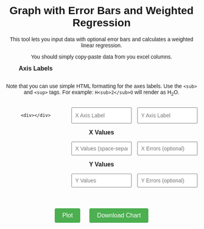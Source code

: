 
<html lang="en">
<head>
  <meta charset="UTF-8" />
  <meta name="viewport" content="width=device-width, initial-scale=1.0"/>
  <title> Weighted Regression with Error Bars</title>
  <script src="https://cdn.plot.ly/plotly-latest.min.js"></script>
  <style>
    body {
      font-family: Arial, sans-serif;
      margin: 40px;
      text-align: center;
    }
    .input-grid {
  display: grid;
  grid-template-columns: repeat(3, 1fr);
  gap: 15px;
  max-width: 900px;
  margin: 0 auto 30px;
}
.input-grid strong {
  font-size: 16px;
  grid-column: span 3;
  text-align: left;
  padding-top: 10px;
}
    input[type="text"] {
      padding: 8px;
      font-size: 14px;
      width: 100%;
    }
    button {
      padding: 10px 20px;
      margin: 10px;
      font-size: 16px;
      background-color: #4CAF50;
      color: white;
      border: none;
      border-radius: 4px;
      cursor: pointer;
    }
    button:hover {
      background-color: #45a049;
    }
    #plot {
      width: 100%;
      height: 75vh;
    }
  </style>
</head>
<body>
  <h1> Graph with Error Bars and Weighted Regression </h1>
  <p>This tool lets you input data with optional error bars and calculates a weighted linear regression. <p></p> You should simply copy-paste data from you excel columns.</p>
<div class="input-grid">
  <!-- Axis labels -->
  <div><strong>Axis Labels</strong></div><div></div><div></div>

  <!-- Description text across all columns -->
  <div style="grid-column: span 3;">
    <p>
      Note that you can use simple HTML formatting for the axes labels.
      Use the <code>&lt;sub&gt;</code> and <code>&lt;sup&gt;</code> tags.
      For example: <code>H&lt;sub&gt;2&lt;/sub&gt;O</code> will render as H<sub>2</sub>O.
    </p>
  </div>

    <div></div>
  <input type="text" id="xLabel" placeholder="X Axis Label">
  <input type="text" id="yLabel" placeholder="Y Axis Label">
  <div></div>

  <!-- X values -->
  <div><strong>X Values</strong></div><div></div><div></div>
  <input type="text" id="xValues" placeholder="X Values (space-separated)">
  <input type="text" id="xErrors" placeholder="X Errors (optional)">
  <div></div>

  <!-- Y values -->
  <div><strong>Y Values</strong></div><div></div><div></div>
  <input type="text" id="yValues" placeholder="Y Values">
  <input type="text" id="yErrors" placeholder="Y Errors (optional)">
  <div></div>
</div>

  <button onclick="plotData()">Plot</button>
  <button onclick="downloadPlot()">Download Chart</button>
  <div id="plot"></div>

  <script>
    function parseValues(id) {
      const val = document.getElementById(id).value.trim();
      return val === "" ? [] : val.split(/\s+/).map(Number);
    }

    function weightedLinearRegression(x, y, weights) {
      const sum = arr => arr.reduce((a, b) => a + b, 0);
      const w = weights;
      const wx = x.map((xi, i) => w[i] * xi);
      const wy = y.map((yi, i) => w[i] * yi);
      const wxy = x.map((xi, i) => w[i] * xi * y[i]);
      const wx2 = x.map((xi, i) => w[i] * xi * xi);

      const sumw = sum(w);
      const sumwx = sum(wx);
      const sumwy = sum(wy);
      const sumwxy = sum(wxy);
      const sumwx2 = sum(wx2);

      const xbar = sumwx / sumw;
      const ybar = sumwy / sumw;

      const slope = (sumwxy - sumwx * ybar) / (sumwx2 - sumwx * xbar);
      const intercept = ybar - slope * xbar;

      const n = x.length;
      const residuals = y.map((yi, i) => yi - (slope * x[i] + intercept));
      const variance = sum(residuals.map((r, i) => w[i] * r * r)) / (n - 2);

      const slopeUncertainty = Math.sqrt(variance / (sumwx2 - sumwx * xbar));
      const interceptUncertainty = Math.sqrt(variance * (1 / sumw + xbar * xbar / (sumwx2 - sumwx * xbar)));

      return { slope, intercept, slopeUncertainty, interceptUncertainty };
    }

    function plotData() {
      const x = parseValues('xValues');
      const y = parseValues('yValues');
      const xErr = parseValues('xErrors');
      const yErr = parseValues('yErrors');
      const xLabel = document.getElementById('xLabel').value || 'X Axis';
      const yLabel = document.getElementById('yLabel').value || 'Y Axis';

      if (x.length !== y.length) {
        alert('X and Y values must be the same length.');
        return;
      }

      const weights = yErr.length === y.length ? yErr.map(e => 1 / (e * e)) : Array(x.length).fill(1);

      const { slope, intercept, slopeUncertainty, interceptUncertainty } = weightedLinearRegression(x, y, weights);

      const lineX = [Math.min(...x), Math.max(...x)];
      const lineY = lineX.map(xi => slope * xi + intercept);

      const data = [];

      data.push({
        x: x,
        y: y,
        mode: 'markers',
        type: 'scatter',
        name: '',
      marker: {
        color: 'black',
        size: 7,
        symbol: 'x'
      },
        error_x: xErr.length === x.length ? {
          type: 'data',
          array: xErr,
          visible: true
        } : undefined,
        error_y: yErr.length === y.length ? {
          type: 'data',
          array: yErr,
          visible: true
        } : undefined
      });

      data.push({
        x: lineX,
        y: lineY,
        mode: 'lines',
        type: 'scatter',
        name: '',
        line: { color: 'red', width: 2 }
      });

const annotationText = `y = (${slope.toExponential(3)} ± ${slopeUncertainty.toExponential(3)})x + (${intercept.toExponential(3)} ± ${interceptUncertainty.toExponential(3)})`;


      const layout = {
        title: '',
        xaxis: { title: xLabel },
        yaxis: { title: yLabel },
        showlegend: false,
        annotations: [{
          x: 0.05,
          y: 0.95,
          xref: 'paper',
          yref: 'paper',
          text: annotationText,
          showarrow: false,
          font: { color: 'black', size: 14 }
        }]
      };

      Plotly.newPlot('plot', data, layout);
    }

    function downloadPlot() {
      Plotly.downloadImage('plot', { format: 'png', filename: 'plot_with_regression' });
    }
  </script>
</body>
</html>
